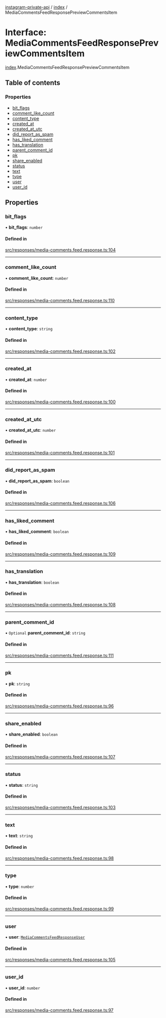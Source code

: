 [instagram-private-api](../../README.md) / [index](../../modules/index.md) / MediaCommentsFeedResponsePreviewCommentsItem

# Interface: MediaCommentsFeedResponsePreviewCommentsItem

[index](../../modules/index.md).MediaCommentsFeedResponsePreviewCommentsItem

## Table of contents

### Properties

- [bit\_flags](MediaCommentsFeedResponsePreviewCommentsItem.md#bit_flags)
- [comment\_like\_count](MediaCommentsFeedResponsePreviewCommentsItem.md#comment_like_count)
- [content\_type](MediaCommentsFeedResponsePreviewCommentsItem.md#content_type)
- [created\_at](MediaCommentsFeedResponsePreviewCommentsItem.md#created_at)
- [created\_at\_utc](MediaCommentsFeedResponsePreviewCommentsItem.md#created_at_utc)
- [did\_report\_as\_spam](MediaCommentsFeedResponsePreviewCommentsItem.md#did_report_as_spam)
- [has\_liked\_comment](MediaCommentsFeedResponsePreviewCommentsItem.md#has_liked_comment)
- [has\_translation](MediaCommentsFeedResponsePreviewCommentsItem.md#has_translation)
- [parent\_comment\_id](MediaCommentsFeedResponsePreviewCommentsItem.md#parent_comment_id)
- [pk](MediaCommentsFeedResponsePreviewCommentsItem.md#pk)
- [share\_enabled](MediaCommentsFeedResponsePreviewCommentsItem.md#share_enabled)
- [status](MediaCommentsFeedResponsePreviewCommentsItem.md#status)
- [text](MediaCommentsFeedResponsePreviewCommentsItem.md#text)
- [type](MediaCommentsFeedResponsePreviewCommentsItem.md#type)
- [user](MediaCommentsFeedResponsePreviewCommentsItem.md#user)
- [user\_id](MediaCommentsFeedResponsePreviewCommentsItem.md#user_id)

## Properties

### bit\_flags

• **bit\_flags**: `number`

#### Defined in

[src/responses/media-comments.feed.response.ts:104](https://github.com/Nerixyz/instagram-private-api/blob/0e0721c/src/responses/media-comments.feed.response.ts#L104)

___

### comment\_like\_count

• **comment\_like\_count**: `number`

#### Defined in

[src/responses/media-comments.feed.response.ts:110](https://github.com/Nerixyz/instagram-private-api/blob/0e0721c/src/responses/media-comments.feed.response.ts#L110)

___

### content\_type

• **content\_type**: `string`

#### Defined in

[src/responses/media-comments.feed.response.ts:102](https://github.com/Nerixyz/instagram-private-api/blob/0e0721c/src/responses/media-comments.feed.response.ts#L102)

___

### created\_at

• **created\_at**: `number`

#### Defined in

[src/responses/media-comments.feed.response.ts:100](https://github.com/Nerixyz/instagram-private-api/blob/0e0721c/src/responses/media-comments.feed.response.ts#L100)

___

### created\_at\_utc

• **created\_at\_utc**: `number`

#### Defined in

[src/responses/media-comments.feed.response.ts:101](https://github.com/Nerixyz/instagram-private-api/blob/0e0721c/src/responses/media-comments.feed.response.ts#L101)

___

### did\_report\_as\_spam

• **did\_report\_as\_spam**: `boolean`

#### Defined in

[src/responses/media-comments.feed.response.ts:106](https://github.com/Nerixyz/instagram-private-api/blob/0e0721c/src/responses/media-comments.feed.response.ts#L106)

___

### has\_liked\_comment

• **has\_liked\_comment**: `boolean`

#### Defined in

[src/responses/media-comments.feed.response.ts:109](https://github.com/Nerixyz/instagram-private-api/blob/0e0721c/src/responses/media-comments.feed.response.ts#L109)

___

### has\_translation

• **has\_translation**: `boolean`

#### Defined in

[src/responses/media-comments.feed.response.ts:108](https://github.com/Nerixyz/instagram-private-api/blob/0e0721c/src/responses/media-comments.feed.response.ts#L108)

___

### parent\_comment\_id

• `Optional` **parent\_comment\_id**: `string`

#### Defined in

[src/responses/media-comments.feed.response.ts:111](https://github.com/Nerixyz/instagram-private-api/blob/0e0721c/src/responses/media-comments.feed.response.ts#L111)

___

### pk

• **pk**: `string`

#### Defined in

[src/responses/media-comments.feed.response.ts:96](https://github.com/Nerixyz/instagram-private-api/blob/0e0721c/src/responses/media-comments.feed.response.ts#L96)

___

### share\_enabled

• **share\_enabled**: `boolean`

#### Defined in

[src/responses/media-comments.feed.response.ts:107](https://github.com/Nerixyz/instagram-private-api/blob/0e0721c/src/responses/media-comments.feed.response.ts#L107)

___

### status

• **status**: `string`

#### Defined in

[src/responses/media-comments.feed.response.ts:103](https://github.com/Nerixyz/instagram-private-api/blob/0e0721c/src/responses/media-comments.feed.response.ts#L103)

___

### text

• **text**: `string`

#### Defined in

[src/responses/media-comments.feed.response.ts:98](https://github.com/Nerixyz/instagram-private-api/blob/0e0721c/src/responses/media-comments.feed.response.ts#L98)

___

### type

• **type**: `number`

#### Defined in

[src/responses/media-comments.feed.response.ts:99](https://github.com/Nerixyz/instagram-private-api/blob/0e0721c/src/responses/media-comments.feed.response.ts#L99)

___

### user

• **user**: [`MediaCommentsFeedResponseUser`](MediaCommentsFeedResponseUser.md)

#### Defined in

[src/responses/media-comments.feed.response.ts:105](https://github.com/Nerixyz/instagram-private-api/blob/0e0721c/src/responses/media-comments.feed.response.ts#L105)

___

### user\_id

• **user\_id**: `number`

#### Defined in

[src/responses/media-comments.feed.response.ts:97](https://github.com/Nerixyz/instagram-private-api/blob/0e0721c/src/responses/media-comments.feed.response.ts#L97)
